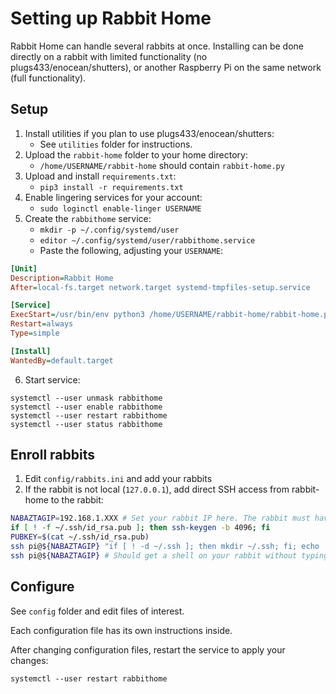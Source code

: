 # Setting up Rabbit Home

Rabbit Home can handle several rabbits at once. Installing can be done directly on a rabbit with limited functionality (no plugs433/enocean/shutters), or another Raspberry Pi on the same network (full functionality).

## Setup

1. Install utilities if you plan to use plugs433/enocean/shutters:
    * See `utilities` folder for instructions.
2. Upload the `rabbit-home` folder to your home directory:
    * `/home/USERNAME/rabbit-home` should contain `rabbit-home.py`
3. Upload and install `requirements.txt`:
    * `pip3 install -r requirements.txt`
4. Enable lingering services for your account:
    * `sudo loginctl enable-linger USERNAME`
5. Create the `rabbithome` service:
    * `mkdir -p ~/.config/systemd/user`
    * `editor ~/.config/systemd/user/rabbithome.service`
    * Paste the following, adjusting your `USERNAME`:
```ini
[Unit]
Description=Rabbit Home
After=local-fs.target network.target systemd-tmpfiles-setup.service

[Service]
ExecStart=/usr/bin/env python3 /home/USERNAME/rabbit-home/rabbit-home.py
Restart=always
Type=simple

[Install]
WantedBy=default.target
```

6. Start service:
```
systemctl --user unmask rabbithome
systemctl --user enable rabbithome
systemctl --user restart rabbithome
systemctl --user status rabbithome
```

## Enroll rabbits

1. Edit `config/rabbits.ini` and add your rabbits
2. If the rabbit is not local (`127.0.0.1`), add direct SSH access from rabbit-home to the rabbit:

```bash
NABAZTAGIP=192.168.1.XXX # Set your rabbit IP here. The rabbit must have a static IP, see your router settings.
if [ ! -f ~/.ssh/id_rsa.pub ]; then ssh-keygen -b 4096; fi
PUBKEY=$(cat ~/.ssh/id_rsa.pub)
ssh pi@${NABAZTAGIP} "if [ ! -d ~/.ssh ]; then mkdir ~/.ssh; fi; echo '${PUBKEY}' >> ~/.ssh/authorized_keys; echo added ssh key."
ssh pi@${NABAZTAGIP} # Should get a shell on your rabbit without typing a password
```

## Configure

See `config` folder and edit files of interest.

Each configuration file has its own instructions inside.

After changing configuration files, restart the service to apply your changes:
```
systemctl --user restart rabbithome
```
